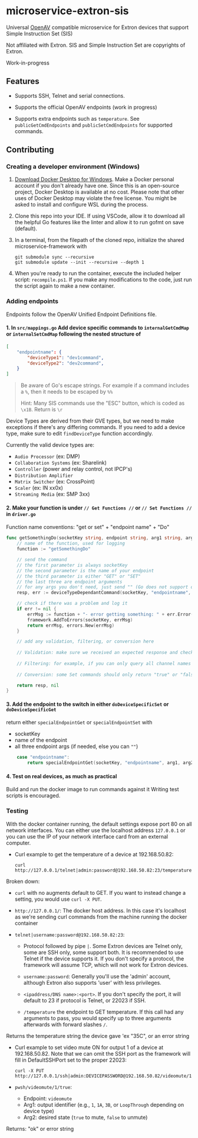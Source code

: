 # microservice-extron-sis

Universal [OpenAV](https://github.com/Dartmouth-OpenAV) compatible microservice for Extron devices that support Simple Instruction Set (SIS)

Not affiliated with Extron.  SIS and Simple Instruction Set are copyrights of Extron.

Work-in-progress

## Features

- Supports SSH, Telnet and serial connections.

- Supports the official OpenAV endpoints (work in progress)

- Supports extra endpoints such as `temperature`.  See `publicGetCmdEndpoints` and `publicSetCmdEndpoints` for supported commands.

## Contributing

### Creating a developer environment (Windows)

1. [Download Docker Desktop for Windows](https://www.docker.com/products/docker-desktop/).  Make a Docker personal account if you don't already have one.  Since this is an open-source project, Docker Desktop is available at no cost.  Please note that other uses of Docker Desktop may violate the free license.  You might be asked to install and configure WSL during the process.

2. Clone this repo into your IDE.  If using VSCode, allow it to download all the helpful Go features like the linter and allow it to run gofmt on save (default).

3. In a terminal, from the filepath of the cloned repo, initialize the shared microservice-framework with

    ```pwsh
    git submodule sync --recursive
    git submodule update --init --recursive --depth 1
    ```

4. When you're ready to run the container, execute the included helper script: `recompile.ps1`.  If you make any modifications to the code, just run the script again to make a new container.

### Adding endpoints

Endpoints follow the OpenAV Unified Endpoint Definitions file.

#### 1. In `src/mappings.go` Add device specific commands to `internalGetCmdMap` or `internalSetCmdMap` following the nested structure of

```json
[
    "endpointname": {
        "deviceType1": "dev1command",
        "deviceType2": "dev2command",
    }
]
```

> Be aware of Go's escape strings.  For example if a command includes a `%`, then it needs to be escaped by `%%`
>
> Hint: Many SIS commands use the "ESC" button, which is coded as `\x1B`.  Return is `\r`

Device Types are derived from their GVE types, but we need to make exceptions if there's any differing commands.  If you need to add a device type, make sure to edit `findDeviceType` function accordingly.

Currently the valid device types are:

- `Audio Processor` (ex: DMP)
- `Collaboration Systems` (ex: Sharelink)
- `Controller` (power and relay control, not IPCP's)
- `Distribution Amplifier`
- `Matrix Switcher` (ex: CrossPoint)
- `Scaler` (ex: IN xx0x)
- `Streaming Media` (ex: SMP 3xx)

#### 2. Make your function is under `// Get Functions //` or `// Set Functions //` in `driver.go`

Function name conventions: "get or set" + "endpoint name" + "Do"

```go
func getSomethingDo(socketKey string, endpoint string, arg1 string, arg2 string, arg3 string) (string, error) {
    // name of the function, used for logging
    function := "getSomethingDo"

    // send the command
    // the first parameter is always socketKey
    // the second parameter is the name of your endpoint
    // the third parameter is either "GET" or "SET"
    // the last three are endpoint arguments
    // for any args you don't need, just send "" (Go does not support optional params)
    resp, err := deviceTypeDependantCommand(socketKey, "endpointname", "GET", arg1, "", "")

    // check if there was a problem and log it
    if err != nil {
        errMsg := function + "- error getting something: " + err.Error()
        framework.AddToErrors(socketKey, errMsg)
        return errMsg, errors.New(errMsg)
    }

    // add any validation, filtering, or conversion here
    
    // Validation: make sure we received an expected response and check if the device returned an error message
    
    // Filtering: for example, if you can only query all channel names but you only want to return the n'th channel name, do that here.
    
    // Conversion: some Set commands should only return "true" or "false" or the err message, but the device may return an 1 or 0.  Convert that here.

    return resp, nil
}

```

#### 3. Add the endpoint to the switch in either `doDeviceSpecificSet` or `doDeviceSpecificGet`

return either `specialEndpointGet` or `specialEndpointSet` with

- socketKey
- name of the endpoint
- all three endpoint args (if needed, else you can `""`)

```go
    case "endpointname":
        return specialEndpointGet(socketKey, "endpointname", arg1, arg2, arg3)
```

#### 4. Test on real devices, as much as practical

Build and run the docker image to run commands against it
Writing test scripts is encouraged.

### Testing

With the docker container running, the default settings expose port 80 on all network interfaces.
You can either use the localhost address `127.0.0.1` or you can use the IP of your network interface card from an external computer.

- Curl example to get the temperature of a device at 192.168.50.82:

    ```pwsh
    curl http://127.0.0.1/telnet|admin:password@192.168.50.82:23/temperature
    ```

Broken down:

- `curl` with no augments default to GET.  If you want to instead change a setting, you would use `curl -X PUT`.

- `http://127.0.0.1/`: The docker host address.  In this case it's localhost as we're sending curl commands from the machine running the docker container

- `telnet|username:password@192.168.50.82:23`:
  - Protocol followed by pipe `|`.  Some Extron devices are Telnet only, some are SSH only, some support both.  It is recommended to use Telnet if the device supports it.  If you don't specify a protocol, the framework will assume TCP, which will not work for Extron devices.
  
  - `username:password`: Generally you'll use the 'admin' account, although Extron also supports 'user' with less privileges.
  
  - `<ipaddress/DNS name>:<port>`.  If you don't specify the port, it will default to 23 if protocol is Telnet, or 22023 if SSH.
  
  - `/temperature` the endpoint to GET temperature.  If this call had any arguments to pass, you would specify up to three arguments afterwards with forward slashes `/`.

Returns the temperature string the device gave 'ex "35C", or an error string

- Curl example to set video mute ON for output 1 of a device at 192.168.50.82.  Note that we can omit the SSH port as the framework will fill in DefaultSSHPort set to the proper 22023:

    ```pwsh
    curl -X PUT http://127.0.0.1/ssh|admin:DEVICEPASSWORD@192.168.50.82/videomute/1/true
    ```

- ```pwsh/videomute/1/true```:
  - Endpoint: `videomute`
  - Arg1: output identifier (e.g., `1`, `1A`, `3B`, or `LoopThrough` depending on device type)
  - Arg2: desired state (`true` to mute, `false` to unmute)

Returns: "ok" or error string
